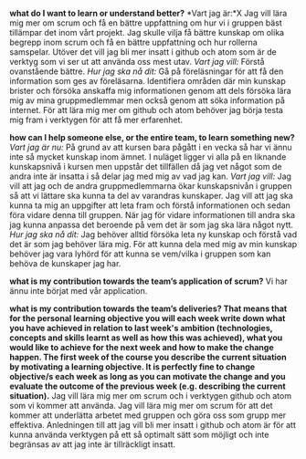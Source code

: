 **what do I want to learn or understand better?**
*Vart jag är:*X
Jag vill lära mig mer om scrum och få en bättre uppfattning om hur vi i gruppen bäst tillämpar det inom vårt projekt. Jag skulle vilja få bättre kunskap om olika begrepp inom scrum och få en bättre uppfattning och hur rollerna samspelar. Utöver det vill jag bli mer insatt i github och atom som är de verktyg som vi ser ut att använda oss mest utav.
*Vart jag vill:*
Förstå ovanstående bättre.
*Hur jag ska nå dit:*
Gå på föreläsningar för att få den information som ges av föreläsarna. Identifiera områden där min kunskap brister och försöka anskaffa mig informationen genom att dels försöka lära mig av mina gruppmedlemmar men också genom att söka information på internet. För att lära mig mer om github och atom behöver jag börja testa mig fram i verktygen för att få mer erfarenhet.

**how can I help someone else, or the entire team, to learn something new?**
*Vart jag är nu:*
På grund av att kursen bara pågått i en vecka så har vi ännu inte så mycket kunskap inom ämnet. I nuläget ligger vi alla på en liknande kunskapsnivå i kursen men uppstår det tillfällen då jag vet något som de andra inte är insatta i så delar jag med mig av vad jag kan.
*Vart jag vill:*
Jag vill att jag och de andra gruppmedlemmarna ökar kunskapsnivån i gruppen så att vi lättare ska kunna ta del av varandras kunskaper. Jag vill att jag ska kunna ta mig an uppgifter att leta fram och förstå informationen och sedan föra vidare denna till gruppen. När jag för vidare informationen till andra ska jag kunna anpassa det beroende på vem det är som jag ska lära något nytt.
*Hur jag ska nå dit:*
Jag behöver alltid försöka leta ny kunskap och förstå vad det är som jag behöver lära mig. För att kunna dela med mig av min kunskap behöver jag vara lyhörd för att kunna se vem/vilka i gruppen som kan behöva de kunskaper jag har.

**what is my contribution towards the team’s application of scrum?**
Vi har ännu inte börjat med vår application.


**what is my contribution towards the team’s deliveries? That means that for the personal learning objective you will each week write down what you have achieved in relation to last week's ambition (technologies, concepts and skills learnt as well as how this was achieved), what you would like to achieve for the next week and how to make the change happen. The first week of the course you describe the current situation by motivating a learning objective. It is perfectly fine to change objective/s each week as long as you can motivate the change and you evaluate the outcome of the previous week (e.g. describing the current situation).**
Jag vill lära mig mer om scrum och i verktygen github och atom som vi kommer att använda. Jag vill lära mig mer om scrum för att det kommer att underlätta arbetet med gruppen och göra oss som grupp mer effektiva. Anledningen till att jag vill bli mer insatt i github och atom är för att kunna använda verktygen på ett så optimalt sätt som möjligt och inte begränsas av att jag inte är tillräckligt insatt.
